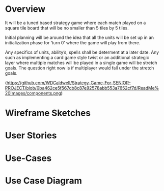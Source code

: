 # Overview
It will be a tuned based strategy game where each match played on a square tile board that will be no smaller than 5 tiles by 5 tiles.

Initial planning will be around the idea that all the units will be set up in an initialization phase for ‘turn 0’ where the game will play from there.

Any specifics of units, ability’s, spells shall be determent at a later date. Any such as implementing a card game style twist or an additional strategic layer where multiple matches will be played in a single game will be stretch goals. The question right now is if multiplayer would fall under the stretch goals.

(https://github.com/WDCaldwell/Strategy-Game-For-SENIOR-PROJECT/blob/0ba462ce5f567cb8c87e92578abb553a7652cf7d/ReadMe%20Images/components.png)

# Wireframe Sketches


# User Stories


# Use-Cases


# Use Case Diagram

